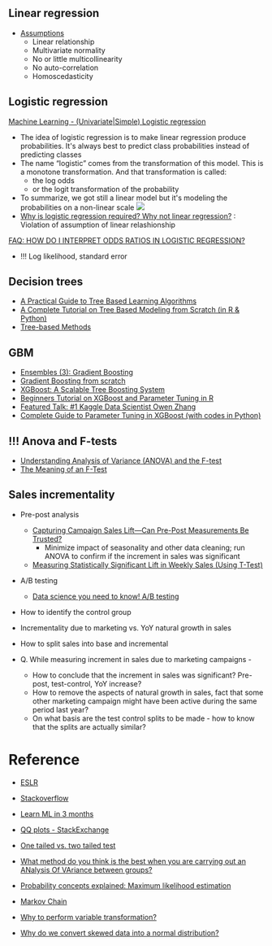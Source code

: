 ## Linear regression

- [Assumptions](http://www.statisticssolutions.com/assumptions-of-linear-regression/)
  - Linear relationship
  - Multivariate normality
  - No or little multicollinearity
  - No auto-correlation
  - Homoscedasticity

## Logistic regression

[Machine Learning - (Univariate|Simple) Logistic regression](https://gerardnico.com/data_mining/simple_logistic_regression)
- The idea of logistic regression is to make linear regression produce probabilities. It's always best to predict class probabilities instead of predicting classes
- The name “logistic” comes from the transformation of this model. This is a monotone transformation. And that transformation is called:
  - the log odds
  - or the logit transformation of the probability
- To summarize, we got still a linear model but it's modeling the probabilities on a non-linear scale
  <img src = "https://gerardnico.com/_media/data_mining/logit_transform.jpg">
- [Why is logistic regression required? Why not linear regression?](https://discuss.analyticsvidhya.com/t/why-is-logistic-regression-required-why-not-linear-regression/6620/9) : Violation of assumption of linear relashionship

[FAQ: HOW DO I INTERPRET ODDS RATIOS IN LOGISTIC REGRESSION?](https://stats.idre.ucla.edu/other/mult-pkg/faq/general/faq-how-do-i-interpret-odds-ratios-in-logistic-regression/)
- !!! Log likelihood, standard error

## Decision trees

- [A Practical Guide to Tree Based Learning Algorithms](https://sadanand-singh.github.io/posts/treebasedmodels/#disqus_thread)
- [A Complete Tutorial on Tree Based Modeling from Scratch (in R & Python)](https://www.analyticsvidhya.com/blog/2016/04/complete-tutorial-tree-based-modeling-scratch-in-python/)
- [Tree-based Methods](https://lagunita.stanford.edu/c4x/HumanitiesScience/StatLearning/asset/trees.pdf)

## GBM

- [Ensembles (3): Gradient Boosting](https://www.youtube.com/watch?v=sRktKszFmSk&t=311s)
- [Gradient Boosting from scratch](https://medium.com/mlreview/gradient-boosting-from-scratch-1e317ae4587d)
- [XGBoost: A Scalable Tree Boosting System](https://arxiv.org/pdf/1603.02754v2.pdf)
- [Beginners Tutorial on XGBoost and Parameter Tuning in R](https://www.hackerearth.com/practice/machine-learning/machine-learning-algorithms/beginners-tutorial-on-xgboost-parameter-tuning-r/tutorial/)
- [Featured Talk: #1 Kaggle Data Scientist Owen Zhang](https://nycdatascience.com/blog/meetup/featured-talk-1-kaggle-data-scientist-owen-zhang/)
- [Complete Guide to Parameter Tuning in XGBoost (with codes in Python)](https://www.analyticsvidhya.com/blog/2016/03/complete-guide-parameter-tuning-xgboost-with-codes-python/)

## !!! Anova and F-tests
- [Understanding Analysis of Variance (ANOVA) and the F-test](http://blog.minitab.com/blog/adventures-in-statistics-2/understanding-analysis-of-variance-anova-and-the-f-test)
- [The Meaning of an F-Test](https://www.youtube.com/watch?v=g9pGHRs-cxc)

## Sales incrementality
- Pre-post analysis
  - [Capturing Campaign Sales Lift—Can Pre-Post Measurements Be Trusted?](http://www.marketingprofs.com/articles/2009/3195/capturing-campaign-sales-liftcan-pre-post-measurements-be-trusted)
    - Minimize impact of seasonality and other data cleaning; run ANOVA to confirm if the increment in sales was significant
  - [Measuring Statistically Significant Lift in Weekly Sales (Using T-Test)](https://stats.stackexchange.com/questions/279035/measuring-statistically-significant-lift-in-weekly-sales-using-t-test)
- A/B testing
  - [Data science you need to know! A/B testing](https://towardsdatascience.com/data-science-you-need-to-know-a-b-testing-f2f12aff619a)

- How to identify the control group
- Incrementality due to marketing vs. YoY natural growth in sales
- How to split sales into base and incremental
- Q. While measuring increment in sales due to marketing campaigns - 
  - How to conclude that the increment in sales was significant? Pre-post, test-control, YoY increase? 
  - How to remove the aspects of natural growth in sales, fact that some other marketing campaign might have been active during the same period last year? 
  - On what basis are the test control splits to be made - how to know that the splits are actually similar?

# Reference

- [ESLR](https://web.stanford.edu/~hastie/Papers/ESLII.pdf)
- [Stackoverflow](https://stackoverflow.com/questions/12146914/what-is-the-difference-between-linear-regression-and-logistic-regression?answertab=active#tab-top)
- [Learn ML in 3 months](https://github.com/llSourcell/Learn_Machine_Learning_in_3_Months)
- [QQ plots - StackExchange](https://stats.stackexchange.com/questions/52293/r-qqplot-how-to-see-whether-data-are-normally-distributed)
- [One tailed vs. two tailed test](https://stats.idre.ucla.edu/other/mult-pkg/faq/general/faq-what-are-the-differences-between-one-tailed-and-two-tailed-tests/)
- [What method do you think is the best when you are carrying out an ANalysis Of VAriance between groups?](https://www.researchgate.net/post/What_method_do_you_think_is_the_best_when_you_are_carrying_out_an_ANalysis_Of_VAriance_between_groups)

- [Probability concepts explained: Maximum likelihood estimation
](https://towardsdatascience.com/probability-concepts-explained-maximum-likelihood-estimation-c7b4342fdbb1)
- [Markov Chain](file:///C:/Users/rohan.nanaware/Downloads/(International%20Series%20in%20Operations%20Research%20&%20Management%20Science)%20Wai-Ki%20Ching,%20Ximin%20Huang,%20Michael%20K.%20Ng,%20Tak%20Kuen%20Siu-Markov%20Chains_%20Models,%20Algorithms%20and%20Applications-Springer%20(2013).pdf)
- [Why to perform variable transformation?](https://stats.stackexchange.com/questions/4831/regression-transforming-variables)
- [Why do we convert skewed data into a normal distribution?](https://datascience.stackexchange.com/questions/20237/why-do-we-convert-skewed-data-into-a-normal-distribution)
